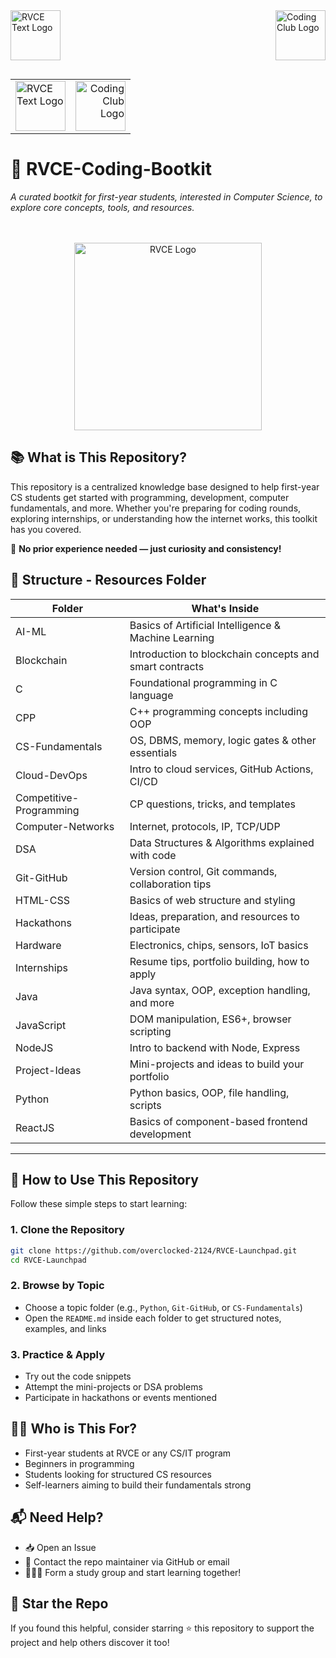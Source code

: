<div style="display: flex; justify-content: space-between; align-items: center; margin-bottom: 30px;"><a href="https://rvce.edu.in" target="_blank" rel="noopener noreferrer" style="margin-right: 20px;"><img src="https://github.com/overclocked-2124/RVCE-Coding-Bootkit/blob/main/gitAssets/RVCE_Logo_With_Text.png" alt="RVCE Text Logo" height="80"></a><a href="https://www.linkedin.com/company/coding-club-rvce/posts/?feedView=all" target="_blank" rel="noopener noreferrer" style="margin-left: 20px;"><img src="https://github.com/overclocked-2124/RVCE-Coding-Bootkit/blob/main/gitAssets/CCLogo_BG_Removed.png" alt="Coding Club Logo" height="80"></a></div>

<table width="100%" style="margin-bottom: 30px;">
  <tr>
    <td>
      <a href="https://rvce.edu.in" target="_blank" rel="noopener noreferrer">
        <img src="https://raw.githubusercontent.com/overclocked-2124/RVCE-Coding-Bootkit/main/gitAssets/RVCE_Logo_With_Text.png" alt="RVCE Text Logo" height="80">
      </a>
    </td>
    <td align="right">
      <a href="https://www.linkedin.com/company/coding-club-rvce/posts/?feedView=all" target="_blank" rel="noopener noreferrer">
        <img src="https://raw.githubusercontent.com/overclocked-2124/RVCE-Coding-Bootkit/main/gitAssets/CCLogo_BG_Removed.png" alt="Coding Club Logo" height="80">
      </a>
    </td>
  </tr>
</table>

# 🚀 RVCE-Coding-Bootkit

*A curated bootkit for first-year students, interested in Computer Science, to explore core concepts, tools, and resources.*

<br> 
<br>

<div align="center">
    <a href="https://rvce.edu.in">
        <img src="https://github.com/overclocked-2124/RVCE-Coding-Bootkit/raw/main/gitAssets/RVCE_Logo.png" alt="RVCE Logo" height ="300">
    </a>
</div>

## 📚 What is This Repository?

This repository is a centralized knowledge base designed to help first-year CS students get started with programming, development, computer fundamentals, and more. Whether you're preparing for coding rounds, exploring internships, or understanding how the internet works, this toolkit has you covered.

🧠 **No prior experience needed — just curiosity and consistency!**



## 📂 Structure - Resources Folder

| Folder                  | What's Inside                                               |
|-------------------------|------------------------------------------------------------|
| AI-ML                   | Basics of Artificial Intelligence & Machine Learning       |
| Blockchain              | Introduction to blockchain concepts and smart contracts    |
| C                       | Foundational programming in C language                     |
| CPP                     | C++ programming concepts including OOP                     |
| CS-Fundamentals         | OS, DBMS, memory, logic gates & other essentials           |
| Cloud-DevOps            | Intro to cloud services, GitHub Actions, CI/CD             |
| Competitive-Programming | CP questions, tricks, and templates                        |
| Computer-Networks       | Internet, protocols, IP, TCP/UDP                           |
| DSA                     | Data Structures & Algorithms explained with code           |
| Git-GitHub              | Version control, Git commands, collaboration tips          |
| HTML-CSS                | Basics of web structure and styling                        |
| Hackathons              | Ideas, preparation, and resources to participate           |
| Hardware                | Electronics, chips, sensors, IoT basics                    |
| Internships             | Resume tips, portfolio building, how to apply              |
| Java                    | Java syntax, OOP, exception handling, and more             |
| JavaScript              | DOM manipulation, ES6+, browser scripting                  |
| NodeJS                  | Intro to backend with Node, Express                        |
| Project-Ideas           | Mini-projects and ideas to build your portfolio            |
| Python                  | Python basics, OOP, file handling, scripts                 |
| ReactJS                 | Basics of component-based frontend development             |

---

## 🧭 How to Use This Repository

Follow these simple steps to start learning:

### 1. Clone the Repository

```bash
git clone https://github.com/overclocked-2124/RVCE-Launchpad.git
cd RVCE-Launchpad
```

### 2. Browse by Topic

- Choose a topic folder (e.g., `Python`, `Git-GitHub`, or `CS-Fundamentals`)
- Open the `README.md` inside each folder to get structured notes, examples, and links

### 3. Practice & Apply

- Try out the code snippets
- Attempt the mini-projects or DSA problems
- Participate in hackathons or events mentioned


## 🧑‍💻 Who is This For?

- First-year students at RVCE or any CS/IT program
- Beginners in programming
- Students looking for structured CS resources
- Self-learners aiming to build their fundamentals strong



## 📬 Need Help?

- 📥 Open an Issue
- 📧 Contact the repo maintainer via GitHub or email
- 🧑‍🤝‍🧑 Form a study group and start learning together!

## 🌟 Star the Repo

If you found this helpful, consider starring ⭐ this repository to support the project and help others discover it too!


